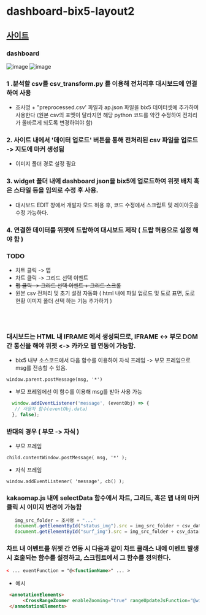 # dashboard-bix5-layout2
## [사이트](https://dashboard-bix5-layout2.netlify.app/)
### dashboard 

![image](https://user-images.githubusercontent.com/86655177/221071035-9a665163-f3b5-4d0b-9e8f-1147f8c5dc11.png)
![image](https://user-images.githubusercontent.com/86655177/221071067-4a76bb28-6b65-494b-ae6a-c8d94ccb79e1.png)



### 1 .분석할 csv를 csv_transform.py 를 이용해 전처리후 대시보드에 연결하여 사용
- 조사명 + "preprocessed.csv' 파일과 ap.json 파일을 bix5 데이터셋에 추가하여 사용한다 (원본 csv의 포멧이 달라지면 해당 python 코드를 약간 수정하여 전처리가 올바르게 되도록 변경하여야 함)

### 2. 사이트 내에서 '데이터 업로드' 버튼을 통해 전처리된 csv 파일을 업로드 -> 지도에 마커 생성됨
- 이미지 폴더 경로 설정 필요

### 3. widget 폴더 내에 dashboard json을 bix5에 업로드하여 위젯 배치 혹은 스타일 등을 임의로 수정 후 사용.
- 대시보드 EDIT 창에서 개발자 모드 허용 후, 코드 수정에서 스크립트 및 레이아웃을 수정 가능하다.

### 4. 연결한 데이터를 위젯에 드랍하여 대시보드 제작 ( 드랍 허용으로 설정 해야 함 )





### TODO
- 차트 클릭 -> 맵
- 차트 클릭 -> 그리드 선택 이벤트
- ~~맵 클릭 -> 그리드 선택 이벤트 + 그리드 스크롤~~
- 원본 csv 전처리 및 초기 설정 자동화 ( html 내에 파일 업로드 및 도로 표면, 도로 현황 이미지 폴더 선택 하는 기능 추가하기 )

<br>
<br>

### 대시보드는 HTML 내 IFRAME 에서 생성되므로, IFRAME <-> 부모 DOM 간 통신을 해야 위젯 <-> 카카오 맵 연동이 가능함.
- bix5 내부 소스코드에서 다음 함수를 이용하여 자식 프레임 -> 부모 프레임으로 msg를 전송할 수 있음.
```
window.parent.postMessage(msg, '*')
```
- 부모 프레임에선 이 함수를 이용해 msg를 받아 사용 가능
 ```JavaScript
   window.addEventListener('message', (eventObj) => {
    // 사용자 함수(eventObj.data)
   }, false);
   ```
   
### 반대의 경우 ( 부모 -> 자식 )
- 부모 프레임
```
child.contentWindow.postMessage( msg, '*' );
```
- 자식 프레임
```
window.addEventListener( 'message', cb() );
```
### kakaomap.js 내에 selectData 함수에서 차트, 그리드, 혹은 맵 내의 마커 클릭 시 이미지 변경이 가능함
```JavaScript
   img_src_folder = 조사명 + "..."
   document.getElementById("status_img").src = img_src_folder + csv_data[selectedRow][status_img]; // 도로 현황 이미지 변경
   document.getElementById("surf_img").src = img_src_folder + csv_data[selectedRow][surf_img]; // 도로 표면 이미지 변경
```
### 차트 내 이벤트를 위젯 간 연동 시 다음과 같이 차트 클래스 내에 이벤트 발생 시 호출되는 함수를 설정하고, 스크립트에서 그 함수를 정의한다.
```html
< ... eventFunction = "@<functionName>" ... >
```
- 예시
```html
 <annotationElements>
      <CrossRangeZoomer enableZooming="true" rangeUpdateJsFunction="@widget.rangeFunc"/>
 </annotationElements>
```










